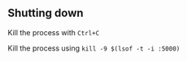 ## Shutting down 
Kill the process with `Ctrl+C`

Kill the process using `kill -9 $(lsof -t -i :5000)`